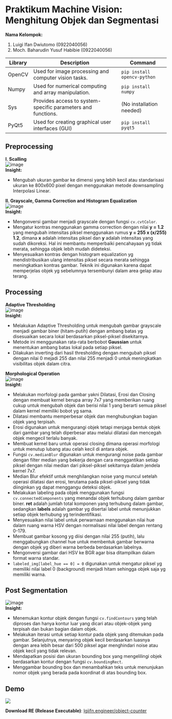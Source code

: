 # Praktikum Machine Vision: Menghitung Objek dan Segmentasi
**Nama Kelompok:**
1. Luigi Ifan Dwiutomo (0922040056)
2. Moch. Baharudin Yusuf Habibie (0922040056)

| Library   | Description                                           | Command |
|-----------|-------------------------------------------------------|---------|
| OpenCV    | Used for image processing and computer vision tasks. | `pip install opencv-python` |
| Numpy     | Used for numerical computing and array manipulation. | `pip install numpy`  |
| Sys       | Provides access to system-specific parameters and functions. | (No installation needed) |
| PyQt5     | Used for creating graphical user interfaces (GUI) | `pip install pyqt5` |

## Preprocessing
**I. Scalling**
<br>
![image](https://github.com/user-attachments/assets/8e4ea3be-2a32-42ed-86e6-d570027aaac8)
<br>
**Insight:**
- Mengubah ukuran gambar ke dimensi yang lebih kecil atau standarisasi ukuran ke 800x600 pixel dengan menggunakan metode downsampling Interpolasi Linear.

**II. Grayscale, Gamma Correction and Histogram Equalization**
<br>
![image](https://github.com/user-attachments/assets/fd60260e-9b41-45c6-9da2-d1d60e5c85a1)
<br>
**Insight:**
- Mengonversi gambar menjadi grayscale dengan fungsi `cv.cvtColor`.
- Mengatur kontras menggunakan gamma correction dengan nilai **y = 1.2** yang mengubah intensitas piksel menggunakan rumus **y = 255 x (x/255) 1.2**, dimana **x** adalah intensitas piksel dan **y** adalah intensitas yang sudah dikoreksi. Hal ini membantu memperbaiki pencahayaan yg tidak merata, sehingga objek lebih mudah dideteksi.
- Menyesuaikan kontras dengan histogram equalization yg mendistribusikan ulang intensitas piksel secara merata sehingga meningkatkan kontras gambar. Teknik ini digunakan karena dapat memperjelas objek yg sebelumnya tersembunyi dalam area gelap atau terang.

## Processing
**Adaptive Thresholding**
<br>
![image](https://github.com/user-attachments/assets/bc086d8d-889f-4715-9f11-13802fcdea0c)
<br>
**Insight:**
- Melakukan Adaptive Thresholding untuk mengubah gambar grayscale menjadi gambar biner (hitam-putih) dengan ambang batas yg disesuaikan secara lokal berdasarkan piksel-piksel disekitarnya.
- Metode ini menggunakan rata-rata berbobot **Gaussian** untuk menentukan ambang batas lokal pada setiap piksel.
- Dilakukan inverting dari hasil thresholding dengan mengubah piksel dengan nilai 0 mejadi 255 dan nilai 255 menjadi 0 untuk meningkatkan visibilitas objek dalam citra.

**Morphological Operation**
<br>
![image](https://github.com/user-attachments/assets/dad5d312-a3aa-4736-b1de-fb30adfff45e)
<br>
**Insight:**
- Melakukan morfologi pada gambar yakni Dilatasi, Erosi dan Closing dengan membuat kernel berupa array 7x7 yang memberikan ruang cukup untuk mengubah objek dan berisi nilai 1 yang berarti semua piksel dalam kernel memiliki bobot yg sama.
- Dilatasi membantu memperbesar objek dan menghubungkan bagian objek yang terpisah.
- Erosi digunakan untuk mengurangi objek tetapi menjaga bentuk objek dari gambar yang telah diperbesar atau melalui dilatasi dan mencegah objek mengecil terlalu banyak.
- Membuat kernel baru untuk operasi closing dimana operasi morfologi untuk menutup lubang atau celah kecil di antara objek.
- Fungsi `cv.medianBlur` digunakan untuk mengurangi noise pada gambar dengan filter median yang bekerja dengan cara menggantikan setiap piksel dengan nilai median dari piksel-piksel sekitarnya dalam jendela kernel 7x7.
- Median Blur efektif untuk menghilangkan noise yang muncul setelah operasi dilatasi dan erosi, terutama pada piksel-piksel yang tidak diinginkan yg dapat menggangu deteksi objek.
- Melakukan labeling pada objek menggunakan fungsi `cv.connectedComponents` yang menandai objek terhubung dalam gambar biner. **ret** adalah jumlah total komponen yang terhubung dalam gambar, sedangkan **labels** adalah gambar yg disertai label untuk menunjukkan setiap objek terhubung yg terindentifikasi.
- Menyesuaikan nilai label untuk perwarnaan menggunakan nilai hue dalam ruang warna HSV dengan normalisasi nilai label dengan rentang 0-179.
- Membuat gambar kosong yg diisi dengan nilai 255 (putih), lalu menggabungkan channel hue untuk membentuk gambar berwarna dengan objek yg diberi warna berbeda berdasarkan labelnya. 
- Mengonversi gambar dari HSV ke BGR agar bisa ditampilkan dalam format warna standar.
- `labeled_img[label_hue == 0] = 0` digunakan untuk mengatur piksel yg memiliki nilai label 0 (background) menjadi hitam sehingga objek saja yg memiliki warna.

## Post Segmentation
![image](https://github.com/user-attachments/assets/dc3312f6-7eca-40a7-ba5b-547eb0e4a17d)
<br>
**Insight:**
- Menemukan kontur objek dengan fungsi <code>cv.findContours</code> yang telah diproses dan hanya kontur luar yang dicari atau objek-objek yang terpisah dan bukan bagian dalam objek.</li>
- Melakukan iterasi untuk setiap kontur pada objek yang ditemukan pada gambar. Selanjutnya, menyaring objek kecil berdasarkan luasnya dengan area lebih besar dari 500 piksel agar menghindari noise atau objek kecil yang tidak relevan.</li>
- Mendapatkan posisi dan ukuran bounding box yang mengelilingi objek berdasarkan kontur dengan fungsi <code>cv.boundingRect</code>.</li>
- Menggambar bounding box dan menambahkan teks untuk menunjukan nomor objek yang berada pada koordinat di atas bounding box.</li>

## Demo
<p><img src="https://raw.githubusercontent.com/luigiifan/object-counter/master/demo.gif")</p>

**Download RE (Release Executable)**: [lgiifn.engineer/object-counter](https://lgiifn.engineer/object-counter)








